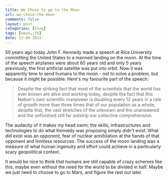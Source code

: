 ```yaml
---
title: We Chose to go to the Moon
url: we-chose-the-moon
comments: false
layout: post
categories: [blog]
tags: [moon,jfk]
date: 12-09-2012
---
```

50 years ago today John F. Kennedy made a speech at Rice University committing the United States to a manned landing on the moon. At the time of the speech airplanes were about 60 years old and only 5 years previously, the first artificial satellite was put into orbit. Now it was apparently time to send humans to the moon - not to solve a problem, but because it might be possible. Here's my favourite part of the speech:  

<blockquote>Despite the striking fact that most of the scientists that the world has ever known are alive and working today, despite the fact that this Nation's own scientific manpower is doubling every 12 years in a rate of growth more than three times that of our population as a whole, despite that, the vast stretches of the unknown and the unanswered and the unfinished still far outstrip our collective comprehension.</blockquote>

<div class="breathe"><script type="text/javascript" src="http://cdn-akm.vmixcore.com/vmixcore/js?auto_play=0&cc_default_off=1&player_name=uvp&width=730&height=573&player_id=1aa0b90d7d31305a75d7fa03bc403f5a&t=V0Ub55prG4z6v550c-CtIJi9NklVu5_5hE"></script></div>

The audacity of it makes my head swim; the skills, infrastructures and technologies to do what Kennedy was proposing simply didn't exist. What did exist was an opponent, fear of nuclear annihilation at the hands of that opponent and limitless resources. The success of the moon landing was a measure of what human ingenuity and effort could achieve in a particularly scary geopolitical context.

It would be nice to think that humans are still capable of crazy schemes like this, maybe even without the need for the world to be divided in half. Maybe we just need to choose to go to Mars, and figure the rest out later.
